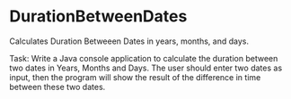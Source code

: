 # DurationBetweenDates
Calculates Duration Betweeen Dates in years, months, and days.

Task: Write a Java console application to calculate the duration between two dates in Years, Months and Days. 
The user should enter two dates as input, then the program will show the result of the difference in time between these two dates.

